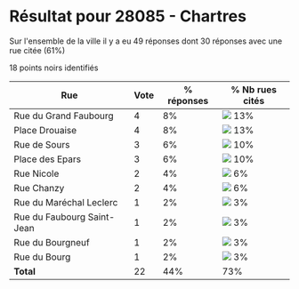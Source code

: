 # Résultat pour 28085 - Chartres

Sur l'ensemble de la ville il y a eu 49 réponses dont 30 réponses avec une rue citée (61%)

18 points noirs identifiés

| Rue | Vote | % réponses | % Nb rues cités|
|-----|------|------------|----------------|
| Rue du Grand Faubourg | 4 | 8% | <img src="../../img/bar_13.gif" />&nbsp;13%|
| Place Drouaise | 4 | 8% | <img src="../../img/bar_13.gif" />&nbsp;13%|
| Rue de Sours | 3 | 6% | <img src="../../img/bar_10.gif" />&nbsp;10%|
| Place des Epars | 3 | 6% | <img src="../../img/bar_10.gif" />&nbsp;10%|
| Rue Nicole | 2 | 4% | <img src="../../img/bar_6.gif" />&nbsp;6%|
| Rue Chanzy | 2 | 4% | <img src="../../img/bar_6.gif" />&nbsp;6%|
| Rue du Maréchal Leclerc | 1 | 2% | <img src="../../img/bar_3.gif" />&nbsp;3%|
| Rue du Faubourg Saint-Jean | 1 | 2% | <img src="../../img/bar_3.gif" />&nbsp;3%|
| Rue du Bourgneuf | 1 | 2% | <img src="../../img/bar_3.gif" />&nbsp;3%|
| Rue du Bourg | 1 | 2% | <img src="../../img/bar_3.gif" />&nbsp;3%|
| **Total** | 22 | 44% | 73%|

